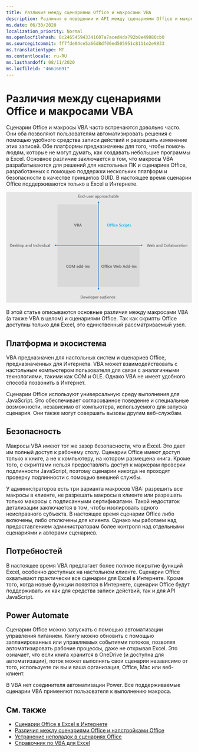```yaml
---
title: Различия между сценариями Office и макросами VBA
description: Различия в поведении и API между сценариями Office и макросами VBA для Excel.
ms.date: 06/30/2020
localization_priority: Normal
ms.openlocfilehash: 8c246545943341607a7aced4da792b8e49880cb0
ms.sourcegitcommit: ff7fde04ce5a66d8df06ed505951c8111e2e9833
ms.translationtype: MT
ms.contentlocale: ru-RU
ms.lasthandoff: 08/11/2020
ms.locfileid: "46616691"
---
```

# <a name="differences-between-office-scripts-and-vba-macros"></a>Различия между сценариями Office и макросами VBA

Сценарии Office и макросы VBA часто встречаются довольно часто. Они оба позволяют пользователям автоматизировать решения с помощью удобного средства записи действий и разрешить изменение этих записей. Обе платформы предназначены для того, чтобы помочь людям, которые не могут думать, как создавать небольшие программы в Excel.
Основное различие заключается в том, что макросы VBA разрабатываются для решений для настольных ПК и сценариев Office, разработанных с помощью поддержки нескольких платформ и безопасности в качестве принципов GUID. В настоящее время сценарии Office поддерживаются только в Excel в Интернете.

![Схема из четырех квадрантов, в которой показаны области фокусировки для различных решений расширения Office. Сценарии Office и макросы VBA предназначены для помощи конечным пользователям при создании решений, но сценарии Office создаются для Интернета и совместной работы (в то время как VBA — для рабочего стола).)](../images/office-programmability-diagram.png)

В этой статье описываются основные различия между макросами VBA (а также VBA в целом) и сценариями Office. Так как скрипты Office доступны только для Excel, это единственный рассматриваемый узел.

## <a name="platform-and-ecosystem"></a>Платформа и экосистема

VBA предназначен для настольных систем и сценариев Office, предназначенных для Интернета. VBA может взаимодействовать с настольным компьютером пользователя для связи с аналогичными технологиями, такими как COM и OLE. Однако VBA не имеет удобного способа позвонить в Интернет.

Сценарии Office используют универсальную среду выполнения для JavaScript. Это обеспечивает согласованное поведение и специальные возможности, независимо от компьютера, используемого для запуска сценария. Они также могут совершать вызовы другим веб-службам.

## <a name="security"></a>Безопасность

Макросы VBA имеют тот же зазор безопасности, что и Excel. Это дает им полный доступ к рабочему столу. Сценарии Office имеют доступ только к книге, а не к компьютеру, на котором размещена книга. Кроме того, с скриптами нельзя предоставлять доступ к маркерам проверки подлинности JavaScript, поэтому сценарии никогда не проходят проверку подлинности с помощью внешней службы.

У администраторов есть три варианта макросов VBA: разрешить все макросы в клиенте, не разрешать макросы в клиенте или разрешать только макросы с подписанными сертификатами. Такой недостаток детализации заключается в том, чтобы изолировать одного неисправного субъекта. В настоящее время сценарии Office либо включены, либо отключены для клиента. Однако мы работаем над предоставлением администраторам более контроля над отдельными сценариями и авторами сценариев.

## <a name="coverage"></a>Потребностей

В настоящее время VBA предлагает более полное покрытие функций Excel, особенно доступных на настольном клиенте. Сценарии Office охватывают практически все сценарии для Excel в Интернете. Кроме того, когда новые функции появятся в Интернете, сценарии Office будут поддерживать их как для средства записи действий, так и для API JavaScript.

## <a name="power-automate"></a>Power Automate

Сценарии Office можно запускать с помощью автоматизации управления питанием. Книгу можно обновить с помощью запланированных или управляемых событиями потоков, позволяя автоматизировать рабочие процессы, даже не открывая Excel. Это означает, что если книга хранится в OneDrive (и доступна для автоматизации), поток может выполнять свои сценарии независимо от того, используете ли вы и ваша организация, Office, Mac или веб-клиент.

В VBA нет соединителя автоматизации Power. Все поддерживаемые сценарии VBA применяют пользователя к выполнению макроса.

## <a name="see-also"></a>См. также

- [Сценарии Office в Excel в Интернете](../overview/excel.md)
- [Различия между сценариями Office и надстройками Office](add-ins-differences.md)
- [Устранение неполадок в сценариях Office](../testing/troubleshooting.md)
- [Справочник по VBA для Excel](/office/vba/api/overview/excel)
